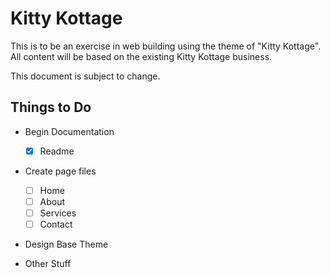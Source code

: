 # Kitty Kottage

This is to be an exercise in web building using the theme of "Kitty Kottage". All content will be based on the existing Kitty Kottage business.

This document is subject to change.


## Things to Do

- Begin Documentation
	- [X] Readme

- Create page files
	- [ ] Home
	- [ ] About
	- [ ] Services
	- [ ] Contact

- Design Base Theme

- Other Stuff